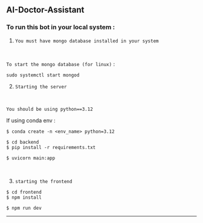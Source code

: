 ## AI-Doctor-Assistant

### To run this bot in your local system :

1) `You must have mongo database installed in your system`
<br />

`To start the mongo database (for linux)` : 

```
sudo systemctl start mongod
```

2) `Starting the server`

<br />

`You should be using python==3.12`
<br />

If using conda env : 
```
$ conda create -n <env_name> python=3.12
```

```
$ cd backend
$ pip install -r requirements.txt
```

```
$ uvicorn main:app
```
<br/>

3) `starting the frontend`

```
$ cd frontend
$ npm install
```

```
$ npm run dev
```
<hr />